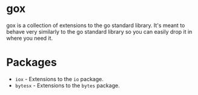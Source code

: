 # gox

gox is a collection of extensions to the go standard library. It's meant to
behave very similarly to the go standard library so you can easily drop it in
where you need it.

# Packages

* `iox` - Extensions to the `io` package.
* `bytesx` - Extensions to the `bytes` package.
